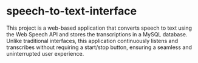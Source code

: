 # speech-to-text-interface
This project is a web-based application that converts speech to text using the Web Speech API and stores the transcriptions in a MySQL database. Unlike traditional interfaces, this application continuously listens and transcribes without requiring a start/stop button, ensuring a seamless and uninterrupted user experience.
